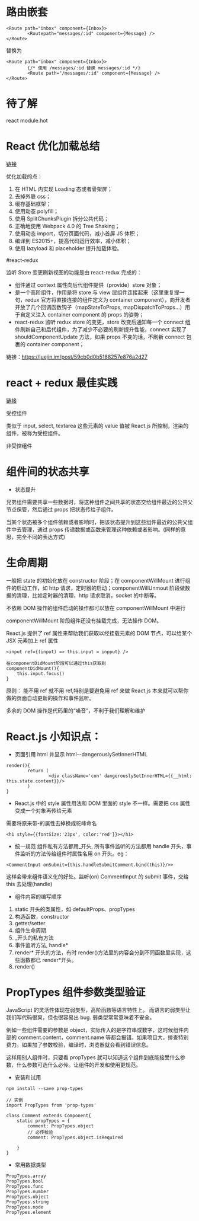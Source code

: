 # 路由嵌套

```
<Route path="inbox" component={Inbox}>
        <Routepath="messages/:id" component={Message} />
</Route>
```

替换为

```
<Route path="inbox" component={Inbox}>
        {/* 使用 /messages/:id 替换 messages/:id */}
        <Route path="/messages/:id" component={Message} />
</Route>
```

# 待了解

react module.hot

# React 优化加载总结

[链接](https://mp.weixin.qq.com/s/KxJttCVuCoIrm9RAjRBrdg)

优化加载的点：

1.  在 HTML 内实现 Loading 态或者骨架屏；
2.  去掉外联 css；
3.  缓存基础框架；
4.  使用动态 polyfill；
5.  使用 SplitChunksPlugin 拆分公共代码；
6.  正确地使用 Webpack 4.0 的 Tree Shaking；
7.  使用动态 import，切分页面代码，减小首屏 JS 体积；
8.  编译到 ES2015+，提高代码运行效率，减小体积；
9.  使用 lazyload 和 placeholder 提升加载体验。

#react-redux

监听 Store 变更刷新视图的功能是由 react-redux 完成的：

- <Provider> 组件通过 context 属性向后代<connect>组件提供（provide）store 对象；
- <connect> 是一个高阶组件，作用是将 store 与 view 层组件连接起来（这里重复提一句，redux 官方将<connect>直接连接的组件定义为 container component），<connect>向开发者开放了几个回调函数钩子（mapStateToProps, mapDispatchToProps...）用于自定义注入 container component 的 props 的姿势；
- react-redux 监听 redux store 的变更，store 改变后通知每一个 connect 组件刷新自己和后代组件，为了减少不必要的刷新提升性能，connect 实现了 shouldComponentUpdate 方法，如果 props 不变的话，不刷新 connect 包裹的 container component；

链接：https://juejin.im/post/59cb0d0b5188257e876a2d27

# react + redux 最佳实践

[链接](https://github.com/sorrycc/blog/issues/1)

受控组件

类似于 input, select, textarea 这些元素的 value 值被 React.js 所控制，渲染的组件，被称为受控组件。

非受控组件

# 组件间的状态共享

- 状态提升

兄弟组件需要共享一些数据时，将这种组件之间共享的状态交给组件最近的公共父节点保管，然后通过 props 把状态传给子组件。

当某个状态被多个组件依赖或者影响时，把该状态提升到这些组件最近的公共父组件中去管理，通过 props 传递数据或函数来管理这种依赖或者影响。(同样的意思，完全不同的表达方式)

# 生命周期

一般把 state 的初始化放在 constructor 阶段；在 componentWillMount
进行组件的启动工作，如 http 请求，定时器的启动；componentWillUnmout 阶段做数据的清理，比如定时器的清理，http 请求取消，socket 的中断等。

不依赖 DOM 操作的组件启动的操作都可以放在 componentWillMount 中进行

componentWillMount 阶段组件还没有挂载完成，无法操作 DOM。

React.js 提供了 ref 属性来帮助我们获取以经挂载元素的 DOM 节点，可以给某个 JSX 元素加上 ref 属性

```
<input ref={(input) => this.input = inpput} />

在componentDidMount阶段可以通过this获取到
componentDidMount(){
    this.input.focus()
}
```

原则： 能不用 ref 就不用 ref,特别是要避免用 ref 来做 React.js 本来就可以帮你做的页面自动更新的操作和事件监听。

多余的 DOM 操作是代码里的“噪音”，不利于我们理解和维护

# React.js 小知识点：

- 页面引用 html 并显示 html--dangerouslySetInnerHTML

```
render(){
        return (
                <div className='con' dangerouslySetInnerHTML={{__html: this.state.content}}/>
        )
}
```

- React.js 中的 style 属性用法和 DOM 里面的 style 不一样。需要把 css 属性变成一个对象再传给元素

需要将原来带-的属性去掉换成驼峰命名

```
<h1 style={{fontSize:'23px', color:'red'}}></h1>
```

- 统一规范
  组件私有方法都用\_开头, 所有事件监听的方法都用 handle 开头，事件监听的方法传给组件时属性名用 on 开头。eg：

```
<CommentInput onSubmit={this.handleSubmitComment.bind(this)}/>>
```

这样会带来组件语义化的好处。监听(on) CommentInput 的 submit 事件，交给 this 去处理(handle)

- 组件内容的编写顺序

1.  static 开头的类属性，如 defaultProps、propTypes
2.  构造函数，constructor
3.  getter/setter
4.  组件生命周期
5.  \_开头的私有方法
6.  事件监听方法, handle\*
7.  render* 开头的方法，有时 render()方法里的内容会分到不同函数里实现，这些函数都已 render*开头。
8.  render()

# PropTypes 组件参数类型验证

JavaScript 的灵活性体现在弱类型，高阶函数等语言特性上。
而语言的弱类型让我们写代码很爽，但也很容易出 bug.
弱类型常常意味着不安全。

例如一些组件需要的参数是 object，实际传入的是字符串或数字，这时候组件内部的 comment.content，comment.name 等都会报错。如果项目大，排查特别费力。如果加了参数校验，编译时，浏览器就会看到错误信息。

这样用别人组件时，只要看 propTypes 就可以知道这个组件到底能接受什么参数，什么参数可选什么必传。让组件的开发和使用更规范。

- 安装和试用

```
npm install --save prop-types

// 实例
import PropTypes from 'prop-types'

class Comment extends Component{
	static propTypes = {
		comment: PropTypes.object
		// 必传校验
		comment: PropTypes.object.isRequired

	}
}
```

- 常用数据类型

```
PropTypes.array
PropTypes.bool
PropTypes.func
PropTypes.number
PropTypes.object
PropTypes.string
PropTypes.node
PropTypes.element
```
